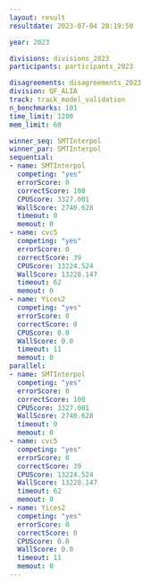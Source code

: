 ```yaml
---
layout: result
resultdate: 2023-07-04 20:19:50

year: 2023

divisions: divisions_2023
participants: participants_2023

disagreements: disagreements_2023
division: QF_ALIA
track: track_model_validation
n_benchmarks: 101
time_limit: 1200
mem_limit: 60

winner_seq: SMTInterpol
winner_par: SMTInterpol
sequential:
- name: SMTInterpol
  competing: "yes"
  errorScore: 0
  correctScore: 100
  CPUScore: 3327.001
  WallScore: 2740.628
  timeout: 0
  memout: 0
- name: cvc5
  competing: "yes"
  errorScore: 0
  correctScore: 39
  CPUScore: 13224.524
  WallScore: 13228.147
  timeout: 62
  memout: 0
- name: Yices2
  competing: "yes"
  errorScore: 0
  correctScore: 0
  CPUScore: 0.0
  WallScore: 0.0
  timeout: 11
  memout: 0
parallel:
- name: SMTInterpol
  competing: "yes"
  errorScore: 0
  correctScore: 100
  CPUScore: 3327.001
  WallScore: 2740.628
  timeout: 0
  memout: 0
- name: cvc5
  competing: "yes"
  errorScore: 0
  correctScore: 39
  CPUScore: 13224.524
  WallScore: 13228.147
  timeout: 62
  memout: 0
- name: Yices2
  competing: "yes"
  errorScore: 0
  correctScore: 0
  CPUScore: 0.0
  WallScore: 0.0
  timeout: 11
  memout: 0
---
```

